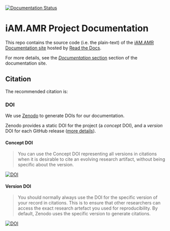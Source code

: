 

[![Documentation Status](https://readthedocs.org/projects/grdi-amr-iamamrdoc/badge/?version=latest)](https://docs.iam.amr.pub/en/latest/?badge=latest)  

# iAM.AMR Project Documentation

This repo contains the source code (i.e. the plain-text) of the [iAM.AMR Documentation site](https://docs.iam.amr.pub) hosted by [Read the Docs](https://readthedocs.org/).

For more details, see the [*Documentation* section](https://docs.iam.amr.pub/en/latest/reference/documentation.html) section of the documentation site.

## Citation

The recommended citation is:


### DOI

We use [Zenodo](https://zenodo.org/) to generate DOIs for our documentation.

Zenodo provides a static DOI for the project (a *concept* DOI), and a *version* DOI for each GitHub release ([more details](https://help.zenodo.org/#versioning)). 

#### Concept DOI

> You can use the Concept DOI representing all versions in citations when it is desirable to cite an evolving research artifact, without being specific about the version.

[![DOI](https://zenodo.org/badge/doi/10.5281/zenodo.6823214.svg)](https://doi.org/10.5281/zenodo.6823214)  

#### Version DOI

> You should normally always use the DOI for the specific version of your record in citations. This is to ensure that other researchers can access the exact research artefact you used for reproducibility. By default, Zenodo uses the specific version to generate citations.

[![DOI](https://zenodo.org/badge/236518739.svg)](https://zenodo.org/badge/latestdoi/236518739)


